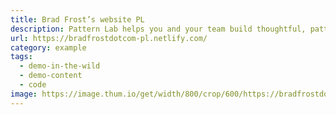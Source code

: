 ```yaml
---
title: Brad Frost’s website PL
description: Pattern Lab helps you and your team build thoughtful, pattern-driven user interfaces using atomic design principles.
url: https://bradfrostdotcom-pl.netlify.com/
category: example
tags:
  - demo-in-the-wild
  - demo-content
  - code
image: https://image.thum.io/get/width/800/crop/600/https://bradfrostdotcom-pl.netlify.com/
---
```

